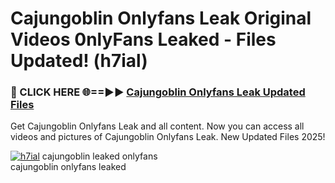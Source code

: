 # Cajungoblin Onlyfans Leak Original Videos 0nlyFans Leaked - Files Updated! (h7ial)

<h3>🔴 CLICK HERE 🌐==►► <a href="https://tinyurl.com/4seja8ks" rel="nofollow">Cajungoblin Onlyfans Leak Updated Files</a></h3>

Get Cajungoblin Onlyfans Leak and all content. Now you can access all videos and pictures of Cajungoblin Onlyfans Leak. New Updated Files 2025!

[![h7ial](https://i.imgur.com/EWjZXRe.gif)](https://tinyurl.com/4seja8ks)
cajungoblin leaked onlyfans<br>
cajungoblin onlyfans leaked